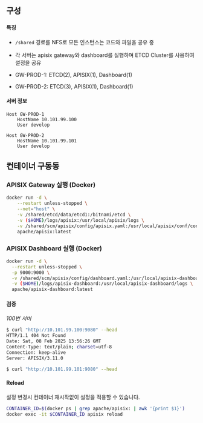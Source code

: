 ## 구성

#### 특징
- `/shared` 경로를 NFS로 모든 인스턴스는 코드와 파일을 공유 중
- 각 서버는 apisix gateway와 dashboard를 실행하며 ETCD Cluster를 사용하여 설정을 공유

- GW-PROD-1: ETCD(2), APISIX(1), Dashboard(1)
- GW-PROD-2: ETCD(3), APISIX(1), Dashboard(1)

#### 서버 정보
```
Host GW-PROD-1
    HostName 10.101.99.100
    User develop

Host GW-PROD-2
    HostName 10.101.99.101
    User develop

```

## 컨테이너 구동동

### APISIX Gateway 실행 (Docker)

```bash
docker run -d \
    --restart unless-stopped \
    --net="host" \
    -v /shared/etcd/data/etcd1:/bitnami/etcd \
    -v ($HOME)/logs/apisix:/usr/local/apisix/logs \
    -v /shared/scm/apisix/config/apisix.yaml:/usr/local/apisix/conf/config.yaml \
    apache/apisix:latest
```

### APISIX Dashboard 실행 (Docker)

```bash
docker run -d \
  --restart unless-stopped \
  -p 9000:9000 \
  -v /shared/scm/apisix/config/dashboard.yaml:/usr/local/apisix-dashboard/conf/conf.yaml \
  -v ($HOME)/logs/apisix-dashboard:/usr/local/apisix-dashboard/logs \
  apache/apisix-dashboard:latest
```

#### 검증

*100번 서버*
```bash
$ curl "http://10.101.99.100:9080" --head
HTTP/1.1 404 Not Found
Date: Sat, 08 Feb 2025 13:56:26 GMT
Content-Type: text/plain; charset=utf-8
Connection: keep-alive
Server: APISIX/3.11.0

$ curl "http://10.101.99.101:9080" --head
```

#### Reload
설정 변경시 컨테이너 재시작없이 설정을 적용할 수 있습니다.

```bash
CONTAINER_ID=$(docker ps | grep apache/apisix: | awk '{print $1}')
docker exec -it $CONTAINER_ID apisix reload
```